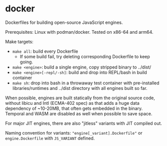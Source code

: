 # docker

Dockerfiles for building open-source JavaScript engines.

Prerequisites: Linux with podman/docker. Tested on x86-64 and arm64.

Make targets:
  * `make all`: build every Dockerfile
    * If some build fail, try deleting corresponding Dockerfile to keep going.
  * `make <engine>`: build a single engine, copy stripped binary to ../dist/
  * `make <engine>[-repl/-sh]`: build and drop into REPL/bash in build container
  * `make sh`: drop into bash in a throwaway test container with pre-installed
    libraries/runtimes and ../dist directory with all engines built so far.

When possible, engines are built statically from the original source code,
without libicu and Intl (ECMA-402 spec) as that adds a huge data dependency of
~10-20MB, that often gets embedded in the binary.
Temporal and WASM are disabled as well when possible to save space.

For major JIT engines, there are also "jitless" variants with JIT compiled out.

Naming convention for variants: `"engine[_variant].Dockerfile"` or
`engine.Dockerfile` with `JS_VARIANT` defined.
